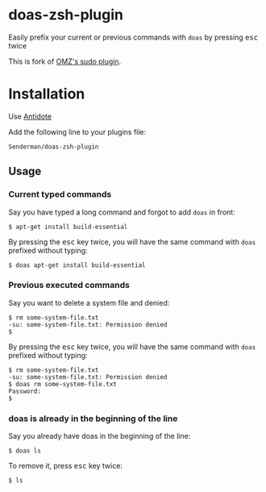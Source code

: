 # doas-zsh-plugin 

Easily prefix your current or previous commands with `doas` by pressing <kbd>esc</kbd> twice

This is fork of [OMZ's sudo plugin](https://github.com/ohmyzsh/ohmyzsh/tree/master/plugins/sudo).

# Installation

Use [Antidote](https://getantidote.github.io/)

Add the following line to your plugins file:

```Senderman/doas-zsh-plugin```

## Usage

### Current typed commands

Say you have typed a long command and forgot to add `doas` in front:

```console
$ apt-get install build-essential
```

By pressing the <kbd>esc</kbd> key twice, you will have the same command with `doas` prefixed without typing:

```console
$ doas apt-get install build-essential
```

### Previous executed commands

Say you want to delete a system file and denied:

```console
$ rm some-system-file.txt
-su: some-system-file.txt: Permission denied
$
```

By pressing the <kbd>esc</kbd> key twice, you will have the same command with `doas` prefixed without typing:

```console
$ rm some-system-file.txt
-su: some-system-file.txt: Permission denied
$ doas rm some-system-file.txt
Password:
$
```

### doas is already in the beginning of the line

Say you already have doas in the beginning of the line:

```console
$ doas ls
```

To remove it, press <kbd>esc</kbd> key twice:

```console
$ ls
```
